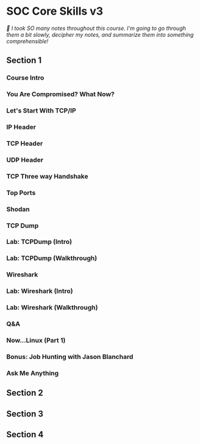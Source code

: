 # SOC Core Skills v3

_🐘 I took SO many notes throughout this course.  I'm going to go through them a bit slowly, decipher my notes, and summarize them into something comprehensible!_

## Section 1
### Course Intro
### You Are Compromised? What Now?
### Let's Start With TCP/IP
### IP Header
### TCP Header
### UDP Header
### TCP Three way Handshake
### Top Ports
### Shodan
### TCP Dump
### Lab: TCPDump (Intro)
### Lab: TCPDump (Walkthrough)
### Wireshark
### Lab: Wireshark (Intro)
### Lab: Wireshark (Walkthrough)
### Q&A
### Now...Linux (Part 1)
### Bonus: Job Hunting with Jason Blanchard
### Ask Me Anything
## Section 2
### 
## Section 3
## Section 4
